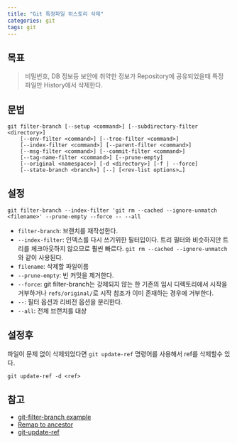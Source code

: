 ```yaml
---
title: "Git 특정파일 히스토리 삭제"
categories: git
tags: git
---
```


## 목표
> 비밀번호, DB 정보등 보안에 취약한 정보가 Repository에 공유되었을때 특정 파일만 History에서 삭제한다.

## 문법
```
git filter-branch [--setup <command>] [--subdirectory-filter <directory>]
	[--env-filter <command>] [--tree-filter <command>]
	[--index-filter <command>] [--parent-filter <command>]
	[--msg-filter <command>] [--commit-filter <command>]
	[--tag-name-filter <command>] [--prune-empty]
	[--original <namespace>] [-d <directory>] [-f | --force]
	[--state-branch <branch>] [--] [<rev-list options>…​]
```

## 설정
```
git filter-branch --index-filter 'git rm --cached --ignore-unmatch <filename>' --prune-empty --force -- --all
```
- `filter-branch`: 브랜치를 재작성한다.
- `--index-filter`: 인덱스를 다시 쓰기위한 필터입이다. 트리 필터와 비슷하지만 트리를 체크아웃하지 않으므로 훨씬 빠르다. `git rm --cached --ignore-unmatch`와 같이 사용된다.
- `filename`: 삭제할 파일이름
- `--prune-empty`: 빈 커밋을 제거한다.
- `--force`: git filter-branch는 강제되지 않는 한 기존의 임시 디렉토리에서 시작을 거부하거나 `refs/original/`로 시작 참조가 이미 존재하는 경우에 거부한다.
- `--`: 필터 옵션과 리비전 옵션을 분리한다.
- `--all`: 전체 브랜치를 대상

## 설정후
파일이 문제 없이 삭제되었다면 `git update-ref` 명령어를 사용해서 ref를 삭제할수 있다.
```
git update-ref -d <ref>
```

## 참고
- [git-filter-branch example](https://git-scm.com/docs/git-filter-branch#_examples)
- [Remap to ancestor](https://git-scm.com/docs/git-filter-branch#Remap_to_ancestor)
- [git-update-ref](https://git-scm.com/book/ko/v2/Git%EC%9D%98-%EB%82%B4%EB%B6%80-Git-Refs#_git_refs)